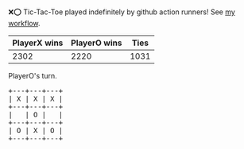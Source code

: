 :x::o: Tic-Tac-Toe played indefinitely by github action runners! See [my workflow](.github/workflows/play.yaml).

|PlayerX wins|PlayerO wins|Ties|
|-|-|-|
|2302|2220|1031|

PlayerO's turn.

<pre>
+---+---+---+
| X | X | X |
+---+---+---+
|   | O |   |
+---+---+---+
| O | X | O |
+---+---+---+
</pre>